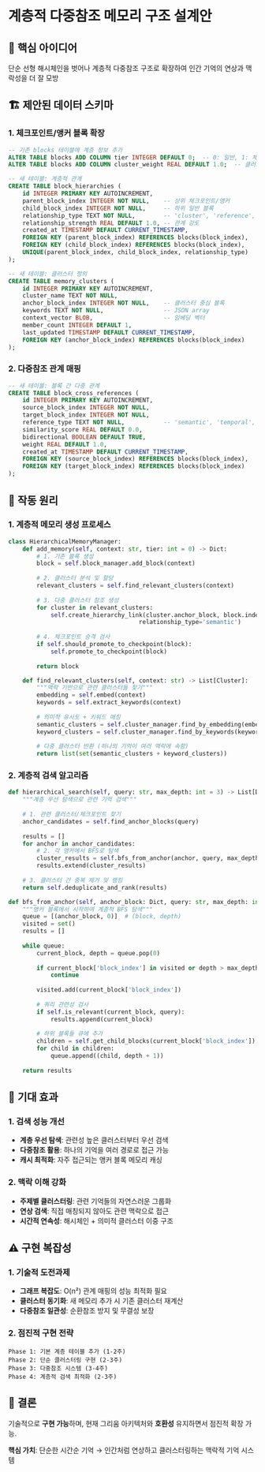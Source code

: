 # 계층적 다중참조 메모리 구조 설계안

## 🎯 핵심 아이디어
단순 선형 해시체인을 벗어나 계층적 다중참조 구조로 확장하여 인간 기억의 연상과 맥락성을 더 잘 모방

## 🏗️ 제안된 데이터 스키마

### 1. 체크포인트/앵커 블록 확장
```sql
-- 기존 blocks 테이블에 계층 정보 추가
ALTER TABLE blocks ADD COLUMN tier INTEGER DEFAULT 0;  -- 0: 일반, 1: 체크포인트, 2: 앵커
ALTER TABLE blocks ADD COLUMN cluster_weight REAL DEFAULT 1.0;  -- 클러스터 중심 가중치

-- 새 테이블: 계층적 관계
CREATE TABLE block_hierarchies (
    id INTEGER PRIMARY KEY AUTOINCREMENT,
    parent_block_index INTEGER NOT NULL,    -- 상위 체크포인트/앵커
    child_block_index INTEGER NOT NULL,     -- 하위 일반 블록
    relationship_type TEXT NOT NULL,        -- 'cluster', 'reference', 'temporal'
    relationship_strength REAL DEFAULT 1.0, -- 관계 강도
    created_at TIMESTAMP DEFAULT CURRENT_TIMESTAMP,
    FOREIGN KEY (parent_block_index) REFERENCES blocks(block_index),
    FOREIGN KEY (child_block_index) REFERENCES blocks(block_index),
    UNIQUE(parent_block_index, child_block_index, relationship_type)
);

-- 새 테이블: 클러스터 정의
CREATE TABLE memory_clusters (
    id INTEGER PRIMARY KEY AUTOINCREMENT,
    cluster_name TEXT NOT NULL,
    anchor_block_index INTEGER NOT NULL,    -- 클러스터 중심 블록
    keywords TEXT NOT NULL,                 -- JSON array
    context_vector BLOB,                    -- 임베딩 벡터
    member_count INTEGER DEFAULT 1,
    last_updated TIMESTAMP DEFAULT CURRENT_TIMESTAMP,
    FOREIGN KEY (anchor_block_index) REFERENCES blocks(block_index)
);
```

### 2. 다중참조 관계 매핑
```sql
-- 새 테이블: 블록 간 다중 관계
CREATE TABLE block_cross_references (
    id INTEGER PRIMARY KEY AUTOINCREMENT,
    source_block_index INTEGER NOT NULL,
    target_block_index INTEGER NOT NULL,
    reference_type TEXT NOT NULL,           -- 'semantic', 'temporal', 'keyword', 'causal'
    similarity_score REAL DEFAULT 0.0,
    bidirectional BOOLEAN DEFAULT TRUE,
    weight REAL DEFAULT 1.0,
    created_at TIMESTAMP DEFAULT CURRENT_TIMESTAMP,
    FOREIGN KEY (source_block_index) REFERENCES blocks(block_index),
    FOREIGN KEY (target_block_index) REFERENCES blocks(block_index)
);
```

## 🧠 작동 원리

### 1. 계층적 메모리 생성 프로세스
```python
class HierarchicalMemoryManager:
    def add_memory(self, context: str, tier: int = 0) -> Dict:
        # 1. 기존 블록 생성
        block = self.block_manager.add_block(context)
        
        # 2. 클러스터 분석 및 할당
        relevant_clusters = self.find_relevant_clusters(context)
        
        # 3. 다중 클러스터 참조 생성
        for cluster in relevant_clusters:
            self.create_hierarchy_link(cluster.anchor_block, block.index, 
                                     relationship_type='semantic')
        
        # 4. 체크포인트 승격 검사
        if self.should_promote_to_checkpoint(block):
            self.promote_to_checkpoint(block)
            
        return block

    def find_relevant_clusters(self, context: str) -> List[Cluster]:
        """맥락 기반으로 관련 클러스터들 찾기"""
        embedding = self.embed(context)
        keywords = self.extract_keywords(context)
        
        # 의미적 유사도 + 키워드 매칭
        semantic_clusters = self.cluster_manager.find_by_embedding(embedding)
        keyword_clusters = self.cluster_manager.find_by_keywords(keywords)
        
        # 다중 클러스터 반환 (하나의 기억이 여러 맥락에 속함)
        return list(set(semantic_clusters + keyword_clusters))
```

### 2. 계층적 검색 알고리즘
```python
def hierarchical_search(self, query: str, max_depth: int = 3) -> List[Dict]:
    """계층 우선 탐색으로 관련 기억 검색"""
    
    # 1. 관련 클러스터/체크포인트 찾기
    anchor_candidates = self.find_anchor_blocks(query)
    
    results = []
    for anchor in anchor_candidates:
        # 2. 각 앵커에서 BFS로 탐색
        cluster_results = self.bfs_from_anchor(anchor, query, max_depth)
        results.extend(cluster_results)
    
    # 3. 클러스터 간 중복 제거 및 랭킹
    return self.deduplicate_and_rank(results)

def bfs_from_anchor(self, anchor_block: Dict, query: str, max_depth: int) -> List[Dict]:
    """앵커 블록에서 시작하여 계층적 BFS 탐색"""
    queue = [(anchor_block, 0)]  # (block, depth)
    visited = set()
    results = []
    
    while queue:
        current_block, depth = queue.pop(0)
        
        if current_block['block_index'] in visited or depth > max_depth:
            continue
            
        visited.add(current_block['block_index'])
        
        # 쿼리 관련성 검사
        if self.is_relevant(current_block, query):
            results.append(current_block)
        
        # 하위 블록들 큐에 추가
        children = self.get_child_blocks(current_block['block_index'])
        for child in children:
            queue.append((child, depth + 1))
            
    return results
```

## 🎯 기대 효과

### 1. 검색 성능 개선
- **계층 우선 탐색**: 관련성 높은 클러스터부터 우선 검색
- **다중참조 활용**: 하나의 기억을 여러 경로로 접근 가능
- **캐시 최적화**: 자주 접근되는 앵커 블록 메모리 캐싱

### 2. 맥락 이해 강화
- **주제별 클러스터링**: 관련 기억들의 자연스러운 그룹화
- **연상 검색**: 직접 매칭되지 않아도 관련 맥락으로 접근
- **시간적 연속성**: 해시체인 + 의미적 클러스터 이중 구조

## ⚠️ 구현 복잡성

### 1. 기술적 도전과제
- **그래프 복잡도**: O(n²) 관계 매핑의 성능 최적화 필요
- **클러스터 동기화**: 새 메모리 추가 시 기존 클러스터 재계산
- **다중참조 일관성**: 순환참조 방지 및 무결성 보장

### 2. 점진적 구현 전략
```
Phase 1: 기본 계층 테이블 추가 (1-2주)
Phase 2: 단순 클러스터링 구현 (2-3주)  
Phase 3: 다중참조 시스템 (3-4주)
Phase 4: 계층적 검색 최적화 (2-3주)
```

## 🎯 결론

기술적으로 **구현 가능**하며, 현재 그리움 아키텍처와 **호환성** 유지하면서 점진적 확장 가능.

**핵심 가치**: 단순한 시간순 기억 → 인간처럼 연상하고 클러스터링하는 맥락적 기억 시스템